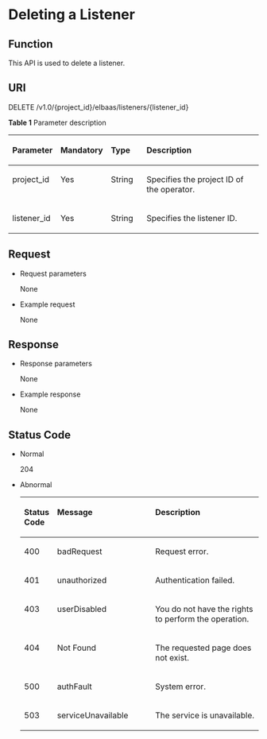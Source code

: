 # Deleting a Listener<a name="EN-US_TOPIC_0096561507"></a>

## Function<a name="en-us_topic_0020100159_section60620523"></a>

This API is used to delete a listener.

## URI<a name="en-us_topic_0020100159_section8713795"></a>

DELETE /v1.0/\{project\_id\}/elbaas/listeners/\{listener\_id\}

**Table  1**  Parameter description

<a name="en-us_topic_0020100159_table14476932"></a>
<table><thead align="left"><tr id="en-us_topic_0020100159_row6756797"><th class="cellrowborder" valign="top" width="14.000000000000002%" id="mcps1.2.5.1.1"><p id="en-us_topic_0020100159_p10429724"><a name="en-us_topic_0020100159_p10429724"></a><a name="en-us_topic_0020100159_p10429724"></a>Parameter</p>
</th>
<th class="cellrowborder" valign="top" width="16%" id="mcps1.2.5.1.2"><p id="en-us_topic_0020100159_p39501348"><a name="en-us_topic_0020100159_p39501348"></a><a name="en-us_topic_0020100159_p39501348"></a><strong id="b842352706192244"><a name="b842352706192244"></a><a name="b842352706192244"></a>Mandatory</strong></p>
</th>
<th class="cellrowborder" valign="top" width="15%" id="mcps1.2.5.1.3"><p id="en-us_topic_0020100159_p45676946114930"><a name="en-us_topic_0020100159_p45676946114930"></a><a name="en-us_topic_0020100159_p45676946114930"></a><strong id="b842352706145623"><a name="b842352706145623"></a><a name="b842352706145623"></a>Type</strong></p>
</th>
<th class="cellrowborder" valign="top" width="55.00000000000001%" id="mcps1.2.5.1.4"><p id="en-us_topic_0020100159_p45492604"><a name="en-us_topic_0020100159_p45492604"></a><a name="en-us_topic_0020100159_p45492604"></a>Description</p>
</th>
</tr>
</thead>
<tbody><tr id="en-us_topic_0020100159_row581260011313"><td class="cellrowborder" valign="top" width="14.000000000000002%" headers="mcps1.2.5.1.1 "><p id="p1121217613563"><a name="p1121217613563"></a><a name="p1121217613563"></a>project_id</p>
</td>
<td class="cellrowborder" valign="top" width="16%" headers="mcps1.2.5.1.2 "><p id="en-us_topic_0020100159_p952708311313"><a name="en-us_topic_0020100159_p952708311313"></a><a name="en-us_topic_0020100159_p952708311313"></a>Yes</p>
</td>
<td class="cellrowborder" valign="top" width="15%" headers="mcps1.2.5.1.3 "><p id="en-us_topic_0020100159_p45365676114930"><a name="en-us_topic_0020100159_p45365676114930"></a><a name="en-us_topic_0020100159_p45365676114930"></a>String</p>
</td>
<td class="cellrowborder" valign="top" width="55.00000000000001%" headers="mcps1.2.5.1.4 "><p id="en-us_topic_0020100159_p3349624511313"><a name="en-us_topic_0020100159_p3349624511313"></a><a name="en-us_topic_0020100159_p3349624511313"></a>Specifies the project ID of the operator.</p>
</td>
</tr>
<tr id="en-us_topic_0020100159_row61022284"><td class="cellrowborder" valign="top" width="14.000000000000002%" headers="mcps1.2.5.1.1 "><p id="en-us_topic_0020100159_p43857981"><a name="en-us_topic_0020100159_p43857981"></a><a name="en-us_topic_0020100159_p43857981"></a>listener_id</p>
</td>
<td class="cellrowborder" valign="top" width="16%" headers="mcps1.2.5.1.2 "><p id="en-us_topic_0020100159_p62835574"><a name="en-us_topic_0020100159_p62835574"></a><a name="en-us_topic_0020100159_p62835574"></a>Yes</p>
</td>
<td class="cellrowborder" valign="top" width="15%" headers="mcps1.2.5.1.3 "><p id="en-us_topic_0020100159_p54492625114925"><a name="en-us_topic_0020100159_p54492625114925"></a><a name="en-us_topic_0020100159_p54492625114925"></a>String</p>
</td>
<td class="cellrowborder" valign="top" width="55.00000000000001%" headers="mcps1.2.5.1.4 "><p id="en-us_topic_0020100159_p56516768"><a name="en-us_topic_0020100159_p56516768"></a><a name="en-us_topic_0020100159_p56516768"></a>Specifies the listener ID.</p>
</td>
</tr>
</tbody>
</table>

## Request<a name="en-us_topic_0020100159_section11315292"></a>

-   Request parameters

    None


-   Example request

    None


## Response<a name="en-us_topic_0020100159_section34728767"></a>

-   Response parameters

    None


-   Example response

    None


## Status Code<a name="en-us_topic_0020100159_section44123454"></a>

-   Normal

    204

-   Abnormal

    <a name="en-us_topic_0020100159_table61925025151452"></a>
    <table><thead align="left"><tr id="en-us_topic_0020100159_row50148870151452"><th class="cellrowborder" valign="top" width="12.13%" id="mcps1.1.4.1.1"><p id="en-us_topic_0020100159_p35526664151452"><a name="en-us_topic_0020100159_p35526664151452"></a><a name="en-us_topic_0020100159_p35526664151452"></a>Status Code</p>
    </th>
    <th class="cellrowborder" valign="top" width="41.63%" id="mcps1.1.4.1.2"><p id="p49174305427"><a name="p49174305427"></a><a name="p49174305427"></a>Message</p>
    </th>
    <th class="cellrowborder" valign="top" width="46.239999999999995%" id="mcps1.1.4.1.3"><p id="en-us_topic_0020100159_p59087522151452"><a name="en-us_topic_0020100159_p59087522151452"></a><a name="en-us_topic_0020100159_p59087522151452"></a>Description</p>
    </th>
    </tr>
    </thead>
    <tbody><tr id="en-us_topic_0020100159_row21359997151452"><td class="cellrowborder" valign="top" width="12.13%" headers="mcps1.1.4.1.1 "><p id="en-us_topic_0020100159_p52438209151452"><a name="en-us_topic_0020100159_p52438209151452"></a><a name="en-us_topic_0020100159_p52438209151452"></a>400</p>
    </td>
    <td class="cellrowborder" valign="top" width="41.63%" headers="mcps1.1.4.1.2 "><p id="p426325214214"><a name="p426325214214"></a><a name="p426325214214"></a>badRequest</p>
    </td>
    <td class="cellrowborder" valign="top" width="46.239999999999995%" headers="mcps1.1.4.1.3 "><p id="en-us_topic_0020100159_p19636500151452"><a name="en-us_topic_0020100159_p19636500151452"></a><a name="en-us_topic_0020100159_p19636500151452"></a>Request error.</p>
    </td>
    </tr>
    <tr id="en-us_topic_0020100159_row42510780151452"><td class="cellrowborder" valign="top" width="12.13%" headers="mcps1.1.4.1.1 "><p id="en-us_topic_0020100159_p20821164151452"><a name="en-us_topic_0020100159_p20821164151452"></a><a name="en-us_topic_0020100159_p20821164151452"></a>401</p>
    </td>
    <td class="cellrowborder" valign="top" width="41.63%" headers="mcps1.1.4.1.2 "><p id="p15263352124211"><a name="p15263352124211"></a><a name="p15263352124211"></a>unauthorized</p>
    </td>
    <td class="cellrowborder" valign="top" width="46.239999999999995%" headers="mcps1.1.4.1.3 "><p id="en-us_topic_0020100159_p8792704151452"><a name="en-us_topic_0020100159_p8792704151452"></a><a name="en-us_topic_0020100159_p8792704151452"></a>Authentication failed.</p>
    </td>
    </tr>
    <tr id="en-us_topic_0020100159_row12025475151452"><td class="cellrowborder" valign="top" width="12.13%" headers="mcps1.1.4.1.1 "><p id="en-us_topic_0020100159_p34539433151452"><a name="en-us_topic_0020100159_p34539433151452"></a><a name="en-us_topic_0020100159_p34539433151452"></a>403</p>
    </td>
    <td class="cellrowborder" valign="top" width="41.63%" headers="mcps1.1.4.1.2 "><p id="p526310522424"><a name="p526310522424"></a><a name="p526310522424"></a>userDisabled</p>
    </td>
    <td class="cellrowborder" valign="top" width="46.239999999999995%" headers="mcps1.1.4.1.3 "><p id="en-us_topic_0020100159_p46230695151452"><a name="en-us_topic_0020100159_p46230695151452"></a><a name="en-us_topic_0020100159_p46230695151452"></a>You do not have the rights to perform the operation.</p>
    </td>
    </tr>
    <tr id="en-us_topic_0020100159_row13423079151452"><td class="cellrowborder" valign="top" width="12.13%" headers="mcps1.1.4.1.1 "><p id="en-us_topic_0020100159_p13527646151452"><a name="en-us_topic_0020100159_p13527646151452"></a><a name="en-us_topic_0020100159_p13527646151452"></a>404</p>
    </td>
    <td class="cellrowborder" valign="top" width="41.63%" headers="mcps1.1.4.1.2 "><p id="p62631752144210"><a name="p62631752144210"></a><a name="p62631752144210"></a>Not Found</p>
    </td>
    <td class="cellrowborder" valign="top" width="46.239999999999995%" headers="mcps1.1.4.1.3 "><p id="en-us_topic_0020100159_p21997504151452"><a name="en-us_topic_0020100159_p21997504151452"></a><a name="en-us_topic_0020100159_p21997504151452"></a>The requested page does not exist.</p>
    </td>
    </tr>
    <tr id="en-us_topic_0020100159_row63759814151452"><td class="cellrowborder" valign="top" width="12.13%" headers="mcps1.1.4.1.1 "><p id="en-us_topic_0020100159_p64271286151452"><a name="en-us_topic_0020100159_p64271286151452"></a><a name="en-us_topic_0020100159_p64271286151452"></a>500</p>
    </td>
    <td class="cellrowborder" valign="top" width="41.63%" headers="mcps1.1.4.1.2 "><p id="p1426311528422"><a name="p1426311528422"></a><a name="p1426311528422"></a>authFault</p>
    </td>
    <td class="cellrowborder" valign="top" width="46.239999999999995%" headers="mcps1.1.4.1.3 "><p id="en-us_topic_0020100159_p38591687151452"><a name="en-us_topic_0020100159_p38591687151452"></a><a name="en-us_topic_0020100159_p38591687151452"></a>System error.</p>
    </td>
    </tr>
    <tr id="en-us_topic_0020100159_row11780867151452"><td class="cellrowborder" valign="top" width="12.13%" headers="mcps1.1.4.1.1 "><p id="en-us_topic_0020100159_p14726184151452"><a name="en-us_topic_0020100159_p14726184151452"></a><a name="en-us_topic_0020100159_p14726184151452"></a>503</p>
    </td>
    <td class="cellrowborder" valign="top" width="41.63%" headers="mcps1.1.4.1.2 "><p id="p8263155294215"><a name="p8263155294215"></a><a name="p8263155294215"></a>serviceUnavailable</p>
    </td>
    <td class="cellrowborder" valign="top" width="46.239999999999995%" headers="mcps1.1.4.1.3 "><p id="en-us_topic_0020100159_p51970241151452"><a name="en-us_topic_0020100159_p51970241151452"></a><a name="en-us_topic_0020100159_p51970241151452"></a>The service is unavailable.</p>
    </td>
    </tr>
    </tbody>
    </table>



